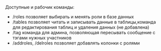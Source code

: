 Доступные и рабочик команды:
- /roles позволяет выбирать и менять роли в базе данных
- /tables позволяет читать и записывать данные в таблицы,команда для редактирования таблиц и удаления данных (не добавлена)
- /tag команда для админа, позволяющая пересывать сообщение с тэгами нужных участников
- /addroles, /delroles позволяет добавлять колонки с ролями
  
